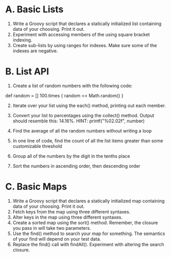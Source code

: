 # A. Basic Lists
1. Write a Groovy script that declares a statically initialized list containing data of your choosing. Print it out.
2. Experiment with accessing members of the using square bracket indexing.
3. Create sub-lists by using ranges for indexes. Make sure some of the indexes are negative.

# B. List API
1. Create a list of random numbers with the following code:
  
  def random = []
  100.times { random << Math.random() }

2. Iterate over your list using the each() method, printing out each member.
3. Convert your list to percentages using the collect() method. Output should resemble this: 14.16%.
  HINT: printf("%02.02f", number)

4. Find the average of all the random numbers without writing a loop
5. In one line of code, find the count of all the list items greater than some customizable threshold
6. Group all of the numbers by the digit in the tenths place
7. Sort the numbers in ascending order, then descending order

# C. Basic Maps
1. Write a Groovy script that declares a statically initialized map containing data of your choosing. Print it out.
2. Fetch keys from the map using three different syntaxes.
3. Alter keys in the map using three different syntaxes.
4. Create a sorted map using the sort() method. Remember, the closure you pass in will take two parameters.
5. Use the find() method to search your map for something. The semantics of your find will depend on your test data.
6. Replace the find() call with findAll(). Experiment with altering the search closure.
